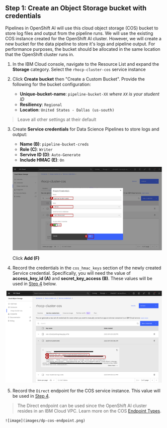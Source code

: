 ## Step 1: Create an Object Storage bucket with credentials

Pipelines in OpenShift AI will use this cloud object storage (COS) bucket to store log files and output from the pipeline runs. We will use the existing COS instance created for the OpenShift AI cluster. However, we will create a new bucket for the data pipeline to store it's logs and pipeline output. For performance purposes, the bucket should be allocated in the same location that the OpenShift cluster runs in.

1. In the IBM Cloud console, navigate to the Resource List and expand the **Storage** category. Select the `rhocp-cluster-cos` service instance

2. Click **Create bucket** then "Create a Custom Bucket". Provide the following for the bucket configuration:
    +  **Unique-bucket-name**: `pipeline-bucket-XX` *where `XX` is your student ID*
    +  **Resiliency**: `Regional`
    +  **Location**: `United States - Dallas (us-south)`
> Leave all other settings at their default

3. Create **Service credentials** for Data Science Pipelines to store logs and output:
    +  **Name (B)**: `pipeline-bucket-creds`
    +  **Role (C)**: `Writer`
    +  **Servive ID (D)**: `Auto-Generate`
    +  **Include HMAC (E)**: `On`

    ![image](images/dp-cos-creds.png)

    Click **Add (F)**

4. Record the credentials in the `cos_hmac_keys` section of the newly created Service credential. Specifically, you will need the value of **access_key_id (A)** and **secret_key_access (B)**. These values will be used in [Step 4](#step-4-create-a-pipeline-server) below.

![image](images/dp-cos-creds-values.png)

5. Record the `Direct` endpoint for the COS service instance. This value will be used in [Step 4](#step-4-create-a-pipeline-server).
> The Direct endpoint can be used since the OpenShift AI cluster resides in an IBM Cloud VPC. Learn more on the COS [Endpoint Types](https://cloud.ibm.com/docs/cloud-object-storage?topic=cloud-object-storage-endpoints#advanced-endpoint-types).

    ![image](images/dp-cos-endpoint.png)
